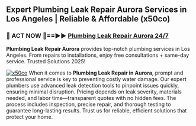 ## Expert Plumbing Leak Repair Aurora Services in Los Angeles | Reliable & Affordable (x50co)  

<h3>🚿 ACT NOW 🌟==►► <a href="https://tinyurl.com/2ne6vx2x" rel="nofollow">Plumbing Leak Repair Aurora 24/7</a></h3>

**Plumbing Leak Repair Aurora** provides top-notch plumbing services in Los Angeles. From repairs to installations, enjoy free consultations + same-day service. Trusted Solutions 2025!

[![x50co](https://i.imgur.com/4PFF4AK.jpeg)](https://tinyurl.com/2ne6vx2x)
When it comes to **Plumbing Leak Repair in Aurora**, prompt and professional service is key to preventing costly water damage. Our expert plumbers use advanced leak detection tools to pinpoint issues quickly, ensuring minimal disruption. Pricing depends on leak severity, materials needed, and labor time—transparent quotes with no hidden fees. The process includes inspection, precise repair, and thorough testing to guarantee long-lasting results. Trust us for reliable, efficient solutions that protect your home.